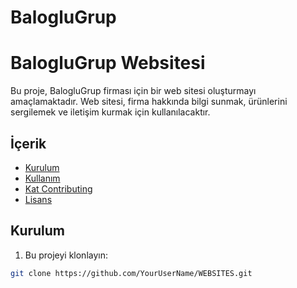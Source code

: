 # BalogluGrup

# BalogluGrup Websitesi

Bu proje, BalogluGrup firması için bir web sitesi oluşturmayı amaçlamaktadır. Web sitesi, firma hakkında bilgi sunmak, ürünlerini sergilemek ve iletişim kurmak için kullanılacaktır.

## İçerik

- [Kurulum](#kurulum)
- [Kullanım](#kullanım)
- [Kat Contributing](#katkıda-bulunma)
- [Lisans](#lisans)

## Kurulum

1. Bu projeyi klonlayın:

```bash
git clone https://github.com/YourUserName/WEBSITES.git